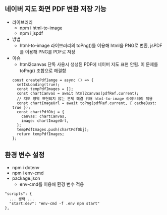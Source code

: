 ## 네이버 지도 화면 PDF 변환 저장 기능
+ 라이브러리
  + npm i html-to-image
  + npm i jspdf
+ 방법
  + html-to-image 라이브러리의 toPng()를 이용해 html을 PNG로 변환, jsPDF를 이용해 PNG를 PDF로 저장
+ 이슈
  + html2canvas 단독 사용시 생성된 PDF에 네이버 지도 표현 안됨. 이 문제를 toPng() 조합으로 해결함
  ```
  const createPdfIamge = async () => {
    setIsLoading(true);
    const tempPdfImages = [];
    const chartCanvas = await html2canvas(pdfRef.current);
    // 지도 영역 표현되지 않는 문제 해결 위해 html-to-image 라이브러리 적용
    const chartImageUrl = await toPng(pdfRef.current, { cacheBust: true });
    const chartPdfObj = {
      canvas: chartCanvas,
      image: chartImageUrl,
    };
    tempPdfImages.push(chartPdfObj);
    return tempPdfImages;
  };

  ```
## 환경 변수 설정
+ npm i dotenv
+ npm i env-cmd
+ package.json
  + env-cmd를 이용해 환경 변수 적용
```
"scripts": {
  ... 생략 ...
  "start:dev": "env-cmd -f .env npm start"
},
```


